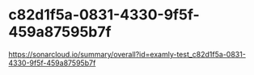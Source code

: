 # c82d1f5a-0831-4330-9f5f-459a87595b7f
https://sonarcloud.io/summary/overall?id=examly-test_c82d1f5a-0831-4330-9f5f-459a87595b7f
